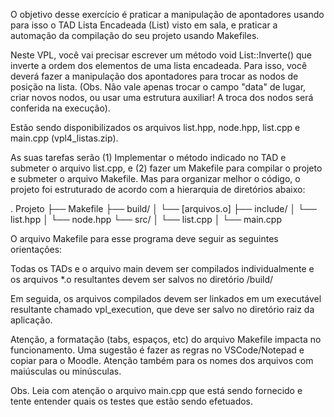 O objetivo desse exercício é praticar a manipulação de apontadores usando para isso o TAD Lista Encadeada (List) visto em sala, e praticar a automação da compilação do seu projeto usando Makefiles.

Neste VPL, você vai precisar escrever um método void List::Inverte() que inverte a ordem dos elementos de uma lista encadeada. Para isso, você deverá fazer a manipulação dos apontadores para trocar as nodos de posição na lista. (Obs. Não vale apenas trocar o campo "data" de lugar, criar novos nodos, ou usar uma estrutura auxiliar! A troca dos nodos será conferida na execução).

Estão sendo disponibilizados os arquivos list.hpp, node.hpp, list.cpp e main.cpp (vpl4_listas.zip).

As suas tarefas serão (1) Implementar o método indicado no TAD e submeter o arquivo list.cpp, e (2) fazer um Makefile para compilar o projeto e submeter o arquivo Makefile. Mas para organizar melhor o código, o projeto foi  estruturado de acordo com a hierarquia de diretórios abaixo:

. Projeto
├── Makefile
├── build/
│  └── [arquivos.o]
├── include/
│  └── list.hpp
│  └── node.hpp
└── src/
│  └── list.cpp
│  └── main.cpp

O arquivo Makefile para esse programa deve seguir as seguintes orientações:

Todas os TADs e o arquivo main devem ser compilados individualmente e os arquivos *.o resultantes devem ser salvos no diretório /build/

Em seguida, os arquivos compilados devem ser linkados em um executável resultante chamado vpl_execution, que deve ser salvo no diretório raiz da aplicação.

Atenção, a formatação (tabs, espaços, etc) do arquivo Makefile impacta no funcionamento. Uma sugestão é fazer as regras no VSCode/Notepad e copiar para o Moodle. Atenção também para os nomes dos arquivos com maiúsculas ou minúsculas.

Obs. Leia com atenção o arquivo main.cpp que está sendo fornecido e tente entender quais os testes que estão sendo efetuados.